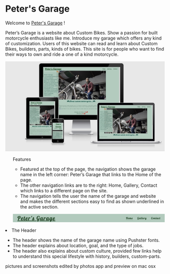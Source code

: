 # Peter's Garage
Welcome to [Peter's Garage](https://peterszabo79.github.io/project-no1/) !

Peter’s Garage is a website about Custom Bikes. Show a passion for built motorcycle enthusiasts like me.
Introduce my garage which offers any kind of customization.
Users of this website can read and learn about Custom Bikes, builders, parts, kinds of bikes.
This site is for people who want to find their ways to own and ride a one of a kind motorcycle.

<img src="assets/images/petersgaragescrshot.jpeg" alt="scrshot">

<ul>Features

<ul>
<li>Featured at the top of the page, the navigation shows the garage name in the left corner: Peter’s Garage that links to the Home of the page.</li>
<li>The other navigation links are to the right: Home, Gallery, Contact which links to a different page on the site.</li>
<li>The navigation tells the user the name of the garage and website and makes the different sections easy to find as shown underlined in the active section.</li>
</ul>

<img src="assets/images/navbar.jpeg" alt="navbar"></ul>
<li>The Header</li>
<ul>
<li>The header shows the name of the garage name using Pushster fonts.</li>
<li> The header explains about location, goal, and the type of jobs.</li>
<li>The header also explains about custom culture, provided few links help to understand this special lifestyle with history, builders, custom-parts.</li></ul>



 

pictures and screenshots edited by photos app and preview on mac osx







